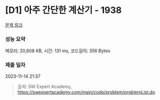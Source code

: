 # [D1] 아주 간단한 계산기 - 1938 

[문제 링크](https://swexpertacademy.com/main/code/problem/problemDetail.do?contestProbId=AV5PjsYKAMIDFAUq) 

### 성능 요약

메모리: 20,608 KB, 시간: 131 ms, 코드길이: 356 Bytes

### 제출 일자

2023-11-14 21:37



> 출처: SW Expert Academy, https://swexpertacademy.com/main/code/problem/problemList.do